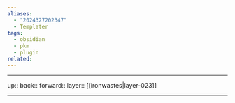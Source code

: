 ```yaml
---
aliases:
  - "2024327202347"
  - Templater
tags:
  - obsidian
  - pkm
  - plugin
related:
---
```




***

up:: 
back:: 
forward:: 
layer:: [[ironwastes|layer-023]]

***
